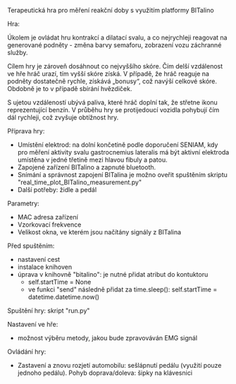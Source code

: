 Terapeutická hra pro měření reakční doby s využitím platformy BITalino

Hra:

Úkolem je ovládat hru kontrakcí a dilatací svalu, a co nejrychleji reagovat na generované podněty - změna barvy semaforu, zobrazení vozu záchranné služby.

Cílem hry je zároveň dosáhnout co nejvyššího skóre. Čím delší vzdálenost ve hře hráč urazí, tím vyšší skóre získá. V případě, že hráč reaguje na podněty dostatečně rychle, získává „bonusy“, což navýší celkové skóre. Obdobně je to v případě sbírání hvězdiček. 

S ujetou vzdáleností ubývá paliva, které hráč doplní tak, že střetne ikonu reprezentující benzín. 
V průběhu hry se protijedoucí vozidla pohybují čím dál rychleji, což zvyšuje obtížnost hry. 

Příprava hry: 

- Umístění elektrod: na dolní končetině podle doporučení SENIAM, kdy pro měření aktivity svalu gastrocnemius lateralis má být aktivní elektroda umístěna v jedné třetině mezi hlavou fibuly a patou.
- Zapojené zařízení BITalino a zapnuté bluetooth.
- Snímání a správnost zapojení BITalina je možno oveřit spuštěním skriptu "real_time_plot_BITalino_measurement.py"
- Další potřeby: židle a pedál


Parametry: 
- MAC adresa zařízení
- Vzorkovací frekvence
- Velikost okna, ve kterém jsou načítány signály z BITalina


Před spuštěním:
- nastavení cest
- instalace knihoven 
- úprava v knihovně "bitalino": je nutné přidat atribut do kontuktoru 
	- self.startTime = None
	- ve funkci "send" následně přidat za time.sleep(): self.startTime = datetime.datetime.now()

Spuštění hry: skript "run.py"

Nastavení ve hře:
- možnost výběru metody, jakou bude zpravováván EMG signál


Ovládání hry:

- Zastavení a znovu rozjetí automobilu: sešlápnutí pedálu (využití pouze jednoho pedálu). Pohyb doprava/doleva: šipky na klávesnici

